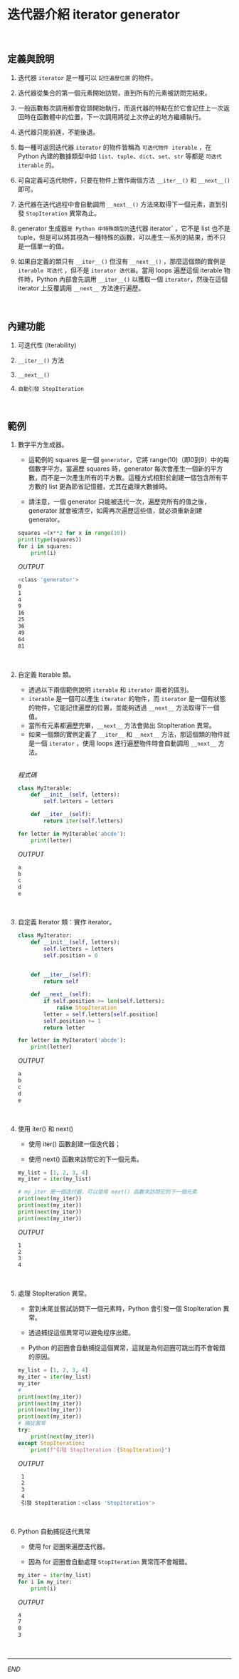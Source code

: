 # 迭代器介紹 iterator generator

<br>

## 定義與說明

1. 迭代器 `iterator` 是一種可以 `記住遍歷位置` 的物件。

2. 迭代器從集合的第一個元素開始訪問，直到所有的元素被訪問完結束。

3. 一般函數每次調用都會從頭開始執行，而迭代器的特點在於它會記住上一次返回時在函數體中的位置，下一次調用將從上次停止的地方繼續執行。

4. 迭代器只能前進，不能後退。

5. 每一種可返回迭代器 `iterator` 的物件皆稱為 `可迭代物件 iterable` ，在 Python 內建的數據類型中如 `list`、`tuple`、`dict`、`set`、`str` 等都是 `可迭代 iterable` 的。

6. 可自定義可迭代物件，只要在物件上實作兩個方法 `__iter__()` 和 `__next__()` 即可。

7. 迭代器在迭代過程中會自動調用 `__next__()` 方法來取得下一個元素，直到引發 `StopIteration` 異常為止。

8. generator 生成器` 是 Python 中特殊類型的 `迭代器 iterator` ，它不是 list 也不是 tuple，但是可以將其視為一種特殊的函數，可以產生一系列的結果，而不只是一個單一的值。

9. 如果自定義的類只有 `__iter__()` 但沒有 `__next__()` ，那麼這個類的實例是 `iterable 可迭代` ，但不是 `iterator 迭代器`。當用 loops 遍歷這個 iterable 物件時，Python 內部會先調用 `__iter__()` 以獲取一個 `iterator`，然後在這個 iterator 上反覆調用 `__next__` 方法進行遍歷。

</br>

## 內建功能

1. 可迭代性 (Iterability)

2. `__iter__()` 方法

3. `__next__()`

4. `自動引發 StopIteration`

</br>

## 範例

1. 數字平方生成器。

   - 這範例的 squares 是一個 `generator`，它將 range(10)（即0到9）中的每個數字平方。當遍歷 squares 時，generator 每次會產生一個新的平方數，而不是一次產生所有的平方數。這種方式相對於創建一個包含所有平方數的 list 更為節省記憶體，尤其在處理大數據時。
   
   - 請注意，一個 generator 只能被迭代一次，遍歷完所有的值之後，generator 就會被清空，如需再次遍歷這些值，就必須重新創建 generator。

    ```python
    squares =(x**2 for x in range(10))
    print(type(squares))
    for i in squares:
        print(i)
    ```

    _OUTPUT_

    ```bash
    <class 'generator'>
    0
    1
    4
    9
    16
    25
    36
    49
    64
    81
    ```

</br>

2. 自定義 Iterable 類。

   - 透過以下兩個範例說明 `iterable` 和 `iterator` 兩者的區別。
   - `iterable` 是一個可以產生 `iterator` 的物件，而 `iterator` 是一個有狀態的物件，它能記住遍歷的位置，並能夠透過 `__next__` 方法取得下一個值。
   - 當所有元素都遍歷完畢，`__next__` 方法會拋出 StopIteration 異常。
   - 如果一個類的實例定義了 `__iter__` 和 `__next__` 方法，那這個類的物件就是一個 `iterator` ，使用 loops 進行遍歷物件時會自動調用 `__next__` 方法。

    <br>

    _程式碼_
    ```python
    class MyIterable:
        def __init__(self, letters):
            self.letters = letters

        def __iter__(self):
            return iter(self.letters)

    for letter in MyIterable('abcde'):
        print(letter)
    ```
    _OUTPUT_
    ```bash
    a
    b
    c
    d
    e
    ```

</br>

3. 自定義 Iterator 類：實作 iterator。
  
    ```python
    class MyIterator:
        def __init__(self, letters):
            self.letters = letters
            self.position = 0
            

        def __iter__(self):
            return self

        def __next__(self):
            if self.position >= len(self.letters):
                raise StopIteration
            letter = self.letters[self.position]
            self.position += 1
            return letter

    for letter in MyIterator('abcde'):
        print(letter)

    ```
    _OUTPUT_
    ```bash
    a
    b
    c
    d
    e
    ```

</br>

4. 使用 iter() 和 next()

   - 使用 iter() 函數創建一個迭代器；

   - 使用 next() 函數來訪問它的下一個元素。

    ```python
    my_list = [1, 2, 3, 4]
    my_iter = iter(my_list)

    # my_iter 是一個迭代器，可以使用 next() 函數來訪問它的下一個元素
    print(next(my_iter)) 
    print(next(my_iter)) 
    print(next(my_iter)) 
    print(next(my_iter)) 
    ```

    _OUTPUT_

    ```bash
    1
    2
    3
    4
    ```

</br>

5. 處理 StopIteration 異常。

   - 當到末尾並嘗試訪問下一個元素時，Python 會引發一個 StopIteration 異常。

   - 透過捕捉這個異常可以避免程序出錯。

   - Python 的迴圈會自動捕捉這個異常，這就是為何迴圈可跳出而不會報錯的原因。

   ```python
   my_list = [1, 2, 3, 4]
   my_iter = iter(my_list)
   my_iter
   #
   print(next(my_iter)) 
   print(next(my_iter)) 
   print(next(my_iter)) 
   print(next(my_iter)) 
   # 捕捉異常
   try:
       print(next(my_iter))
   except StopIteration:
       print(f"引發 StopIteration：{StopIteration}")
   ```

   _OUTPUT_

   ```bash
    1
    2
    3
    4
    引發 StopIteration：<class 'StopIteration'>
    ```

</br>

6. Python 自動捕捉迭代異常

   - 使用 for 迴圈來遍歷迭代器。

   - 因為 for 迴圈會自動處理 `StopIteration` 異常而不會報錯。

    ```python
    my_iter = iter(my_list)
    for i in my_iter:
        print(i)
    ```

    _OUTPUT_

    ```bash
    4
    7
    0
    3
    ```

<br>

---

_END_
